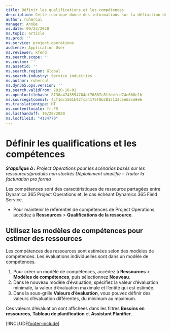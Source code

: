 ```yaml
---
title: Définir les qualifications et les compétences
description: Cette rubrique donne des informations sur la définition de modèles de qualifications et de compétences pour évaluer des ressources.
author: ruhercul
manager: AnnBe
ms.date: 09/23/2020
ms.topic: article
ms.prod: ''
ms.service: project-operations
audience: Application User
ms.reviewer: kfend
ms.search.scope: ''
ms.custom: ''
ms.assetid: ''
ms.search.region: Global
ms.search.industry: Service industries
ms.author: ruhercul
ms.dyn365.ops.version: ''
ms.search.validFrom: 2020-10-01
ms.openlocfilehash: 8738a4743554704ef76807c81fdefcd74e668e1b
ms.sourcegitcommit: 4cf1dc1561b92fca4175f0b3813133c5e63ce8e6
ms.translationtype: HT
ms.contentlocale: fr-FR
ms.lasthandoff: 10/28/2020
ms.locfileid: "4124770"
---
```

# <a name="define-skills-and-proficiencies"></a>Définir les qualifications et les compétences

_**S’applique à :** Project Operations pour les scénarios basés sur les ressources/produits non stockés Déploiement simplifié – Traiter la facturation pro forma_

Les compétences sont des caractéristiques de ressource partagées entre Dynamics 365 Project Operations et, le cas échéant Dynamics 365 Field Service. 

- Pour maintenir le référentiel de compétences de Project Operations, accédez à **Ressources** \> **Qualifications de la ressource**. 

## <a name="use-proficiency-models-to-rate-resources"></a>Utilisez les modèles de compétences pour estimer des ressources

Les compétences des ressources sont estimées selon des modèles de compétences. Les évaluations individuelles sont dans un modèle de compétences. 

1. Pour créer un modèle de compétences, accédez à **Ressources** \> **Modèles de compétences**, puis sélectionnez **Nouveau**.
2. Dans le nouveau modèle d’évaluation, spécifiez la valeur d’évaluation minimale, la valeur d’évaluation maximale et l’entité qui est estimée.
3. Dans la sous-grille **Valeurs d’évaluation**, vous pouvez définir des valeurs d’évaluation différentes, du minimum au maximum.


Ces valeurs d’évaluation sont affichées dans les filtres **Besoins en ressources**, **Tableau de planification** et **Assistant Planifier**.


[!INCLUDE[footer-include](../includes/footer-banner.md)]